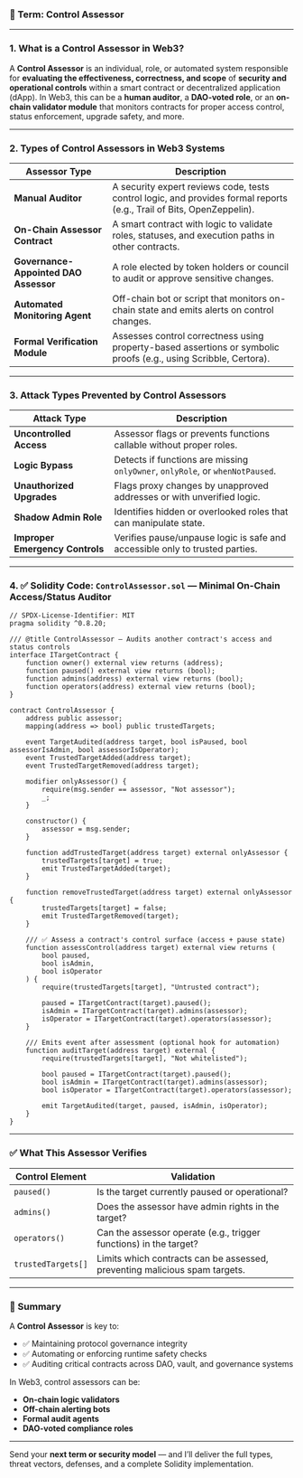 ### 🔐 Term: **Control Assessor**

---

### 1. **What is a Control Assessor in Web3?**

A **Control Assessor** is an individual, role, or automated system responsible for **evaluating the effectiveness, correctness, and scope** of **security and operational controls** within a smart contract or decentralized application (dApp). In Web3, this can be a **human auditor**, a **DAO-voted role**, or an **on-chain validator module** that monitors contracts for proper access control, status enforcement, upgrade safety, and more.

---

### 2. **Types of Control Assessors in Web3 Systems**

| Assessor Type                         | Description                                                                                                           |
| ------------------------------------- | --------------------------------------------------------------------------------------------------------------------- |
| **Manual Auditor**                    | A security expert reviews code, tests control logic, and provides formal reports (e.g., Trail of Bits, OpenZeppelin). |
| **On-Chain Assessor Contract**        | A smart contract with logic to validate roles, statuses, and execution paths in other contracts.                      |
| **Governance-Appointed DAO Assessor** | A role elected by token holders or council to audit or approve sensitive changes.                                     |
| **Automated Monitoring Agent**        | Off-chain bot or script that monitors on-chain state and emits alerts on control changes.                             |
| **Formal Verification Module**        | Assesses control correctness using property-based assertions or symbolic proofs (e.g., using Scribble, Certora).      |

---

### 3. **Attack Types Prevented by Control Assessors**

| Attack Type                     | Description                                                                   |
| ------------------------------- | ----------------------------------------------------------------------------- |
| **Uncontrolled Access**         | Assessor flags or prevents functions callable without proper roles.           |
| **Logic Bypass**                | Detects if functions are missing `onlyOwner`, `onlyRole`, or `whenNotPaused`. |
| **Unauthorized Upgrades**       | Flags proxy changes by unapproved addresses or with unverified logic.         |
| **Shadow Admin Role**           | Identifies hidden or overlooked roles that can manipulate state.              |
| **Improper Emergency Controls** | Verifies pause/unpause logic is safe and accessible only to trusted parties.  |

---

### 4. ✅ Solidity Code: `ControlAssessor.sol` — Minimal On-Chain Access/Status Auditor

```solidity
// SPDX-License-Identifier: MIT
pragma solidity ^0.8.20;

/// @title ControlAssessor — Audits another contract's access and status controls
interface ITargetContract {
    function owner() external view returns (address);
    function paused() external view returns (bool);
    function admins(address) external view returns (bool);
    function operators(address) external view returns (bool);
}

contract ControlAssessor {
    address public assessor;
    mapping(address => bool) public trustedTargets;

    event TargetAudited(address target, bool isPaused, bool assessorIsAdmin, bool assessorIsOperator);
    event TrustedTargetAdded(address target);
    event TrustedTargetRemoved(address target);

    modifier onlyAssessor() {
        require(msg.sender == assessor, "Not assessor");
        _;
    }

    constructor() {
        assessor = msg.sender;
    }

    function addTrustedTarget(address target) external onlyAssessor {
        trustedTargets[target] = true;
        emit TrustedTargetAdded(target);
    }

    function removeTrustedTarget(address target) external onlyAssessor {
        trustedTargets[target] = false;
        emit TrustedTargetRemoved(target);
    }

    /// ✅ Assess a contract's control surface (access + pause state)
    function assessControl(address target) external view returns (
        bool paused,
        bool isAdmin,
        bool isOperator
    ) {
        require(trustedTargets[target], "Untrusted contract");

        paused = ITargetContract(target).paused();
        isAdmin = ITargetContract(target).admins(assessor);
        isOperator = ITargetContract(target).operators(assessor);
    }

    /// Emits event after assessment (optional hook for automation)
    function auditTarget(address target) external {
        require(trustedTargets[target], "Not whitelisted");

        bool paused = ITargetContract(target).paused();
        bool isAdmin = ITargetContract(target).admins(assessor);
        bool isOperator = ITargetContract(target).operators(assessor);

        emit TargetAudited(target, paused, isAdmin, isOperator);
    }
}
```

---

### ✅ What This Assessor Verifies

| Control Element    | Validation                                                                 |
| ------------------ | -------------------------------------------------------------------------- |
| `paused()`         | Is the target currently paused or operational?                             |
| `admins()`         | Does the assessor have admin rights in the target?                         |
| `operators()`      | Can the assessor operate (e.g., trigger functions) in the target?          |
| `trustedTargets[]` | Limits which contracts can be assessed, preventing malicious spam targets. |

---

### 🧠 Summary

A **Control Assessor** is key to:

* ✅ Maintaining protocol governance integrity
* ✅ Automating or enforcing runtime safety checks
* ✅ Auditing critical contracts across DAO, vault, and governance systems

In Web3, control assessors can be:

* **On-chain logic validators**
* **Off-chain alerting bots**
* **Formal audit agents**
* **DAO-voted compliance roles**

---

Send your **next term or security model** — and I’ll deliver the full types, threat vectors, defenses, and a complete Solidity implementation.
